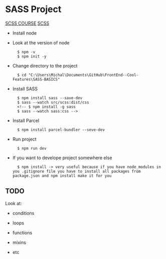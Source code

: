 # SASS Project

[SCSS COURSE](https://www.youtube.com/watch?v=wYWf2m_yzBQ&list=PL4-IK0AVhVjMYRhK9vRPatSlb-9r0aKgh)
[SCSS](https://sass-lang.com/documentation/syntax/)

* Install node

* Look at the version of node

        $ npm -v
        $ npm init -y

* Change directory to the project

        $ cd "C:\Users\Michal\Documents\GitHub\FrontEnd--Cool-Features\SASS-BASICS"

* Install SASS

        $ npm install sass --save-dev
        $ sass --watch src/scss:dist/css 
        <!-- $ npm install -g sass
        $ sass --watch sass:css -->

* Install Parcel

        $ npm install parcel-bundler --seve-dev

* Run project

        $ npm run dev

* If you want to develope project somewhere else

        $ npm install -> very useful because if you have node_modules in you .gitignore file you have to install all packages from package.json and npm install make it for you

## TODO

Look at:

* conditions

* loops

* functions

* mixins

* etc


